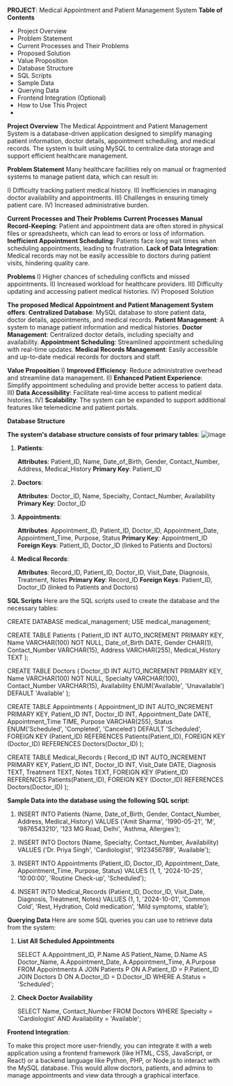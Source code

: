 **PROJECT**: Medical Appointment and Patient Management System
**Table of Contents**
 * Project Overview
 * Problem Statement
 * Current Processes and Their Problems
 * Proposed Solution
 * Value Proposition
 * Database Structure
 * SQL Scripts
 * Sample Data
 * Querying Data
 * Frontend Integration (Optional)
 * How to Use This Project
 * 
**Project Overview**
The Medical Appointment and Patient Management System is a database-driven application designed to simplify managing patient information, doctor details, appointment scheduling, and medical records. The system is built using MySQL to centralize data storage and support efficient healthcare management.

**Problem Statement**
Many healthcare facilities rely on manual or fragmented systems to manage patient data, which can result in:

I) Difficulty tracking patient medical history.
II) Inefficiencies in managing doctor availability and appointments.
III) Challenges in ensuring timely patient care.
IV) Increased administrative burden.

**Current Processes and Their Problems**
**Current Processes**
**Manual Record-Keeping**: Patient and appointment data are often stored in physical files or spreadsheets, which can lead to errors or loss of information.
**Inefficient Appointment Scheduling**: Patients face long wait times when scheduling appointments, leading to frustration.
**Lack of Data Integration**: Medical records may not be easily accessible to doctors during patient visits, hindering quality care.

**Problems**
I) Higher chances of scheduling conflicts and missed appointments.
II) Increased workload for healthcare providers.
III) Difficulty updating and accessing patient medical histories.
IV) Proposed Solution

**The proposed Medical Appointment and Patient Management System offers**:
**Centralized Database**: MySQL database to store patient data, doctor details, appointments, and medical records.
**Patient Management**: A system to manage patient information and medical histories.
**Doctor Management**: Centralized doctor details, including specialty and availability.
**Appointment Scheduling**: Streamlined appointment scheduling with real-time updates.
**Medical Records Management**: Easily accessible and up-to-date medical records for doctors and staff.

**Value Proposition**
I) **Improved Efficiency**: Reduce administrative overhead and streamline data management.
II) **Enhanced Patient Experience**: Simplify appointment scheduling and provide better access to patient data.
III) **Data Accessibility**: Facilitate real-time access to patient medical histories.
IV) **Scalability**: The system can be expanded to support additional features like telemedicine and patient portals.

**Database Structure**

**The system's database structure consists of four primary tables**:
![image](https://github.com/user-attachments/assets/cc0c984e-fcbd-4d83-85c1-0ce7e7d60095)


1. **Patients**:

   **Attributes**: Patient_ID, Name, Date_of_Birth, Gender, Contact_Number, Address, Medical_History
   **Primary Key**: Patient_ID

2. **Doctors**:

   **Attributes**: Doctor_ID, Name, Specialty, Contact_Number, Availability
   **Primary Key**: Doctor_ID

3. **Appointments**:

   **Attributes**: Appointment_ID, Patient_ID, Doctor_ID, Appointment_Date, Appointment_Time, Purpose, Status
   **Primary Key**: Appointment_ID
   **Foreign Keys**: Patient_ID, Doctor_ID (linked to Patients and Doctors)

4. **Medical Records**:

   **Attributes**: Record_ID, Patient_ID, Doctor_ID, Visit_Date, Diagnosis, Treatment, Notes
   **Primary Key**: Record_ID
   **Foreign Keys**: Patient_ID, Doctor_ID (linked to Patients and Doctors)

**SQL Scripts**
   Here are the SQL scripts used to create the database and the necessary tables:

   CREATE DATABASE medical_management;
USE medical_management;

CREATE TABLE Patients (
    Patient_ID INT AUTO_INCREMENT PRIMARY KEY,
    Name VARCHAR(100) NOT NULL,
    Date_of_Birth DATE,
    Gender CHAR(1),
    Contact_Number VARCHAR(15),
    Address VARCHAR(255),
    Medical_History TEXT
);

CREATE TABLE Doctors (
    Doctor_ID INT AUTO_INCREMENT PRIMARY KEY,
    Name VARCHAR(100) NOT NULL,
    Specialty VARCHAR(100),
    Contact_Number VARCHAR(15),
    Availability ENUM('Available', 'Unavailable') DEFAULT 'Available'
);

CREATE TABLE Appointments (
    Appointment_ID INT AUTO_INCREMENT PRIMARY KEY,
    Patient_ID INT,
    Doctor_ID INT,
    Appointment_Date DATE,
    Appointment_Time TIME,
    Purpose VARCHAR(255),
    Status ENUM('Scheduled', 'Completed', 'Canceled') DEFAULT 'Scheduled',
    FOREIGN KEY (Patient_ID) REFERENCES Patients(Patient_ID),
    FOREIGN KEY (Doctor_ID) REFERENCES Doctors(Doctor_ID)
);

CREATE TABLE Medical_Records (
    Record_ID INT AUTO_INCREMENT PRIMARY KEY,
    Patient_ID INT,
    Doctor_ID INT,
    Visit_Date DATE,
    Diagnosis TEXT,
    Treatment TEXT,
    Notes TEXT,
    FOREIGN KEY (Patient_ID) REFERENCES Patients(Patient_ID),
    FOREIGN KEY (Doctor_ID) REFERENCES Doctors(Doctor_ID)
);

**Sample Data  into the database using the following SQL script**:

1. INSERT INTO Patients (Name, Date_of_Birth, Gender, Contact_Number, Address, Medical_History)
   VALUES
   ('Amit Sharma', '1990-05-21', 'M', '9876543210', '123 MG Road, Delhi', 'Asthma, Allergies');

2. INSERT INTO Doctors (Name, Specialty, Contact_Number, Availability)
   VALUES
   ('Dr. Priya Singh', 'Cardiologist', '9123456789', 'Available');

3. INSERT INTO Appointments (Patient_ID, Doctor_ID, Appointment_Date, Appointment_Time, Purpose, Status)
   VALUES
   (1, 1, '2024-10-25', '10:00:00', 'Routine Check-up', 'Scheduled');

4. INSERT INTO Medical_Records (Patient_ID, Doctor_ID, Visit_Date, Diagnosis, Treatment, Notes)
   VALUES
   (1, 1, '2024-10-01', 'Common Cold', 'Rest, Hydration, Cold medication', 'Mild symptoms, stable');

**Querying Data**
  Here are some SQL queries you can use to retrieve data from the system:

1. **List All Scheduled Appointments**
   
    SELECT A.Appointment_ID, P.Name AS Patient_Name, D.Name AS Doctor_Name, 
       A.Appointment_Date, A.Appointment_Time, A.Purpose
    FROM Appointments A
    JOIN Patients P ON A.Patient_ID = P.Patient_ID
    JOIN Doctors D ON A.Doctor_ID = D.Doctor_ID
    WHERE A.Status = 'Scheduled';
   
2. **Check Doctor Availability**

    SELECT Name, Contact_Number 
    FROM Doctors 
    WHERE Specialty = 'Cardiologist' AND Availability = 'Available';

**Frontend Integration**:

To make this project more user-friendly, you can integrate it with a web application using a frontend framework (like HTML, CSS, JavaScript, or React) or a backend language like Python, PHP, or Node.js to interact with the MySQL database. This would allow doctors, patients, and admins to manage appointments and view data through a graphical interface.
